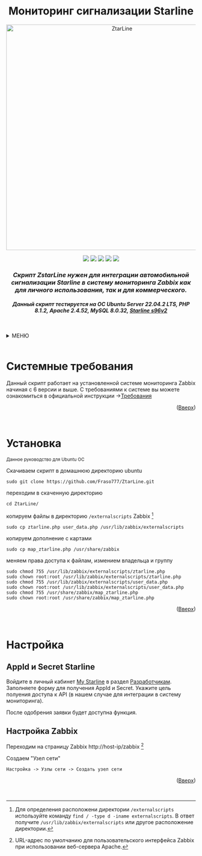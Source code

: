 <!-- Improved compatibility of back to top link: See: https://github.com/othneildrew/Best-README-Template/pull/73 -->
<!--
*** Thanks for checking out the Best-README-Template. If you have a suggestion
*** that would make this better, please fork the repo and create a pull request
*** or simply open an issue with the tag "enhancement".
*** Don't forget to give the project a star!
*** Thanks again! Now go create something AMAZING! :D
-->

<h1 align="center">Мониторинг сигнализации Starline</h1>
<p clear="both">
<div align="center">
<picture>
  <source media="(prefers-color-scheme: dark)" srcset="http://fraso777.ru/data/Ztar-Line-logo.png">
  <img alt="ZtarLine" src="http://fraso777.ru/data/Ztar-Line-logo.png" width="600">
</picture>
<p align="center">
  <img src="https://img.shields.io/badge/PHP-7.2.5 or later-blue" />
  <img src="https://img.shields.io/badge/Ubuntu_Server-18.04 or later-blue" />
  <img src="https://img.shields.io/badge/Zabbix-6.0 +-blue" />
  <img src="https://img.shields.io/badge/Apache-1.3.12 or later-blue" />
  <img src="https://img.shields.io/badge/Mysql-8.0.X-blue" />
</p>
</div>

*<h3 align="center">Скрипт ZstarLine нужен для интеграции автомобильной сигнализации Starline в систему мониторинга Zabbix как для личного использования, так и для коммерческого.</h3>*
*<h4 align="center">Данный скрипт тестируется на OC Ubuntu Server 22.04.2 LTS, PHP 8.1.2, Apache 2.4.52, MySQL 8.0.32, <a href="https://store.starline.ru/catalog/avtosignalizatsii/starline_s96_bt_2can_4lin_2sim_gsm">Starline s96v2</a></h4>*
</br>

<!-- TABLE OF CONTENTS -->
<a name="readme-top"></a>
<details>
  <summary>МЕНЮ</summary>
  <ol>
      <li><a href="#Системные-требования">Системные требования</a></li>
      <li><a href="#Установка">Установка</a></li>
      <li><a href="#Настройка">Настройка</a></li>
      <ul>
        <li><a href="#AppId-и-Secret-Starline">AppId и Secret Starline</a></li>
        <li><a href="#Настройка-Zabbix">Настройка Zabbix</a></li>
      </ul>
    </li>
  </ol>
</details>
</br>

# Системные требования
Данный скрипт работает на установленной системе мониторинга Zabbix начиная с 6 версии и выше. С требованиями к системе вы можете ознакомиться в официальной инструкции -><a href="https://www.zabbix.com/documentation/6.0/ru/manual/installation/requirements" target="_blank">Требования</a>
<p align="right">(<a href="#readme-top">Вверх</a>)</p>
</br>

# Установка
<sub>Данное руководство для Ubuntu ОС</sub>

Скачиваем скрипт в домашнюю директорию ubuntu
```
sudo git clone https://github.com/Fraso777/ZtarLine.git
```
переходим в скаченную директорию
```
cd ZtarLine/
```
копируем файлы в директорию `/externalscripts` Zabbix [^1]
```
sudo cp ztarline.php user_data.php /usr/lib/zabbix/externalscripts
```
копируем дополнение с картами
```
sudo cp map_ztarline.php /usr/share/zabbix
```
меняем права доступа к файлам, измением владельца и группу
```
sudo chmod 755 /usr/lib/zabbix/externalscripts/ztarline.php
sudo chown root:root /usr/lib/zabbix/externalscripts/ztarline.php
sudo chmod 755 /usr/lib/zabbix/externalscripts/user_data.php
sudo chown root:root /usr/lib/zabbix/externalscripts/user_data.php
sudo chmod 755 /usr/share/zabbix/map_ztarline.php
sudo chown root:root /usr/share/zabbix/map_ztarline.php
```
<p align="right">(<a href="#readme-top">Вверх</a>)</p>
</br>

# Настройка

## AppId и Secret Starline

Войдите в личный кабинет [My Starline](https://my.starline.ru/developer) в раздел [Разработчикам](https://my.starline.ru/developer). 
Заполняете форму для получения AppId и Secret. Укажите цель полуения доступа к API (в нашем случае для интеграции в систему мониторинга).

После одобрения заявки будет доступна функция.  


## Настройка Zabbix
Переходим на страницу Zabbix http://host-ip/zabbix [^2]

Создаем "Узел сети"

`Настройка -> Узлы сети -> Создать узел сети`
<p align="right">(<a href="#readme-top">Вверх</a>)</p>
</br>

[^1]: Для определения расположени директории `/externalscripts` используйте команду `find / -type d -iname externalscripts`. В ответ получите `/usr/lib/zabbix/externalscripts` или другое расположение директории.
[^2]: URL-адрес по умолчанию для пользовательского интерфейса Zabbix при использовании веб-сервера Apache.
